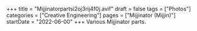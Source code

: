 +++
title = "Mijjinatorpartsi2oj3rij4f0j.avif"
draft = false
tags = ["Photos"]
categories = ["Creative Engineering"]
pages = ["Mijjinator (Mijjin)"]
startDate = "2022-06-00"
+++
Various Mijjinator parts.
